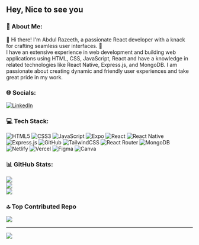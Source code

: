 ## Hey, Nice to see you

### 💫 About Me:
👋 Hi there! I'm Abdul Razeeth, a passionate React developer with a knack for crafting seamless user interfaces. 🚀<br>I have an extensive experience in web development and building web applications using HTML, CSS, JavaScript, React and have a knowledge in related technologies like React Native, Express.js, and MongoDB. I am passionate about creating dynamic and friendly user experiences and take great pride in my work.


### 🌐 Socials:
[![LinkedIn](https://img.shields.io/badge/LinkedIn-%230077B5.svg?logo=linkedin&logoColor=white)](https://linkedin.com/in/https://www.linkedin.com/in/abdul-razeeth-a02b98261/) 

### 💻 Tech Stack:
![HTML5](https://img.shields.io/badge/html5-%23E34F26.svg?style=flat&logo=html5&logoColor=white) ![CSS3](https://img.shields.io/badge/css3-%231572B6.svg?style=flat&logo=css3&logoColor=white) ![JavaScript](https://img.shields.io/badge/javascript-%23323330.svg?style=flat&logo=javascript&logoColor=%23F7DF1E) ![Expo](https://img.shields.io/badge/expo-1C1E24?style=flat&logo=expo&logoColor=#D04A37) ![React](https://img.shields.io/badge/react-%2320232a.svg?style=flat&logo=react&logoColor=%2361DAFB) ![React Native](https://img.shields.io/badge/react_native-%2320232a.svg?style=flat&logo=react&logoColor=%2361DAFB) ![Express.js](https://img.shields.io/badge/express.js-%23404d59.svg?style=flat&logo=express&logoColor=%2361DAFB) ![GitHub](https://img.shields.io/badge/GitHub-%23121011.svg?style=flat&logo=github&logoColor=white) ![TailwindCSS](https://img.shields.io/badge/tailwindcss-%2338B2AC.svg?style=flat&logo=tailwind-css&logoColor=white) ![React Router](https://img.shields.io/badge/React_Router-CA4245?style=flat&logo=react-router&logoColor=white) ![MongoDB](https://img.shields.io/badge/MongoDB-%234ea94b.svg?style=flat&logo=mongodb&logoColor=white) ![Netlify](https://img.shields.io/badge/netlify-%23000000.svg?style=flat&logo=netlify&logoColor=#00C7B7) ![Vercel](https://img.shields.io/badge/vercel-%23000000.svg?style=flat&logo=vercel&logoColor=white) 	![Figma](https://img.shields.io/badge/figma-%23F24E1E.svg?style=flat&logo=figma&logoColor=white) ![Canva](https://img.shields.io/badge/Canva-%2300C4CC.svg?style=flat&logo=Canva&logoColor=white)


### 📊 GitHub Stats:
![](https://github-readme-stats.vercel.app/api?username=razeeth11&theme=radical&hide_border=false&include_all_commits=true&count_private=false)<br/>
![](https://github-readme-streak-stats.herokuapp.com/?user=razeeth11&theme=radical&hide_border=false)<br/>
![](https://github-readme-stats.vercel.app/api/top-langs/?username=razeeth11&theme=radical&hide_border=false&include_all_commits=true&count_private=false&layout=compact)

### 🔝 Top Contributed Repo
![](https://github-contributor-stats.vercel.app/api?username=razeeth11&limit=5&theme=dracula&combine_all_yearly_contributions=true)

---
[![](https://visitcount.itsvg.in/api?id=razeeth11&icon=0&color=0)](https://visitcount.itsvg.in)

<!-- Proudly created with GPRM ( https://gprm.itsvg.in ) -->



